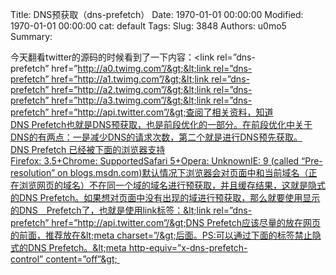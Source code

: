 Title: DNS预获取（dns-prefetch）
Date: 1970-01-01 00:00:00
Modified: 1970-01-01 00:00:00
cat: default
Tags: 
Slug: 3848
Authors: u0mo5 
Summary: 

今天翻看twitter的源码的时候看到了一下内容：&lt;link rel=”dns-prefetch” href=”http://a0.twimg.com”/&gt;&lt;link rel=”dns-prefetch” href=”http://a1.twimg.com”/&gt;&lt;link rel=”dns-prefetch” href=”http://a2.twimg.com”/&gt;&lt;link rel=”dns-prefetch” href=”http://a3.twimg.com”/&gt;&lt;link rel=”dns-prefetch” href=”http://api.twitter.com”/&gt;查阅了相关资料，知道DNS Prefetch也就是DNS预获取，也是前段优化的一部分。在前段优化中关于DNS的有两点：一是减少DNS的请求次数，第二个就是进行DNS预先获取。DNS Prefetch 已经被下面的浏览器支持Firefox: 3.5+Chrome: SupportedSafari 5+Opera: UnknownIE: 9 (called “Pre-resolution” on blogs.msdn.com)默认情况下浏览器会对页面中和当前域名（正在浏览网页的域名）不在同一个域的域名进行预获取，并且缓存结果，这就是隐式的DNS Prefetch。如果想对页面中没有出现的域进行预获取，那么就要使用显示的DNS　Prefetch了，也就是使用link标签：&lt;link rel=”dns-prefetch” href=”http://api.twitter.com”/&gt;DNS Prefetch应该尽量的放在网页的前面，推荐放在&lt;meta charset=”/&gt;后面。PS:可以通过下面的标签禁止隐式的DNS Prefetch。&lt;meta http-equiv=”x-dns-prefetch-control” content=”off”&gt; 
